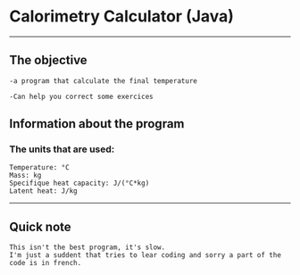# Calorimetry Calculator (Java)

---

## The objective 

    -a program that calculate the final temperature 
    
    -Can help you correct some exercices

## Information about the program
### The units that are used:
    Temperature: °C
    Mass: kg
    Specifique heat capacity: J/(°C*kg)
    Latent heat: J/kg
    

___
## Quick note
    This isn't the best program, it's slow. 
    I'm just a suddent that tries to lear coding and sorry a part of the code is in french.
    